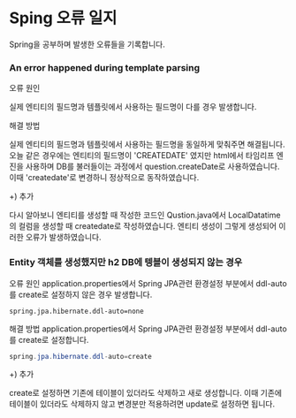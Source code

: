 # Sping 오류 일지
Spring을 공부하며 발생한 오류들을 기록합니다.

###  An error happened during template parsing
오류 원인 

실제 엔티티의 필드명과 템플릿에서 사용하는 필드명이 다를 경우 발생합니다.

해결 방법

실제 엔티티의 필드명과 템플릿에서 사용하는 필드명을 동일하게 맞춰주면 해결됩니다.
오늘 같은 경우에는 엔티티의 필드명이 'CREATEDATE' 였지만  html에서 타임리프 엔진을 사용하며 DB를 불러들이는 과정에서 question.createDate로 사용하였습니다. 이때 'createdate'로 변경하니 정상적으로 동작하였습니다.

+) 추가

다시 알아보니 엔티티를 생성할 때 작성한 코드인 Qustion.java에서 LocalDatatime의 컬럼을 생성할 때 createdate로 작성하였습니다. 엔티티 생성이 그렇게 생성되어 이러한 오류가 발생하였습니다. 


### Entity 객체를 생성했지만 h2 DB에 텡블이 생성되지 않는 경우

오류 원인
application.properties에서 Spring JPA관련 환경설정 부분에서 ddl-auto를 create로 설정하지 않은 경우 발생합니다.
```
spring.jpa.hibernate.ddl-auto=none
```

해결 방법
application.properties에서 Spring JPA관련 환경설정 부분에서 ddl-auto를 create로 설정합니다.
```java
spring.jpa.hibernate.ddl-auto=create
```
+) 추가

create로 설정하면 기존에 테이블이 있더라도 삭제하고 새로 생성합니다. 이때 기존에 테이블이 있더라도 삭제하지 않고 변경분만 적용하려면 update로 설정하면 됩니다.
